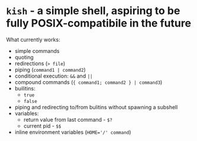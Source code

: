 # `kish` - a simple shell, aspiring to be fully POSIX-compatibile in the future

What currently works:
- simple commands
- quoting
- redirections (`> file`)
- piping (`command1 | command2`)
- conditional execution: `&&` and `||`
- compound commands (`{ command1; command2 } | command3`)
- builitins:
  - `true`
  - `false`
- piping and redirecting to/from bulitins without spawning a subshell
- variables:
  - return value from last command - `$?`
  - current pid - `$$`
- inline environment variables (`HOME='/' command`)
